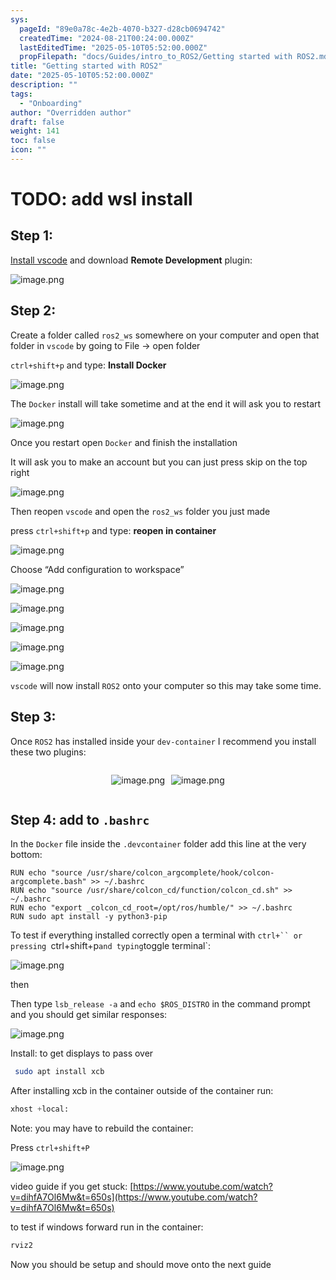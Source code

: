 ```yaml
---
sys:
  pageId: "89e0a78c-4e2b-4070-b327-d28cb0694742"
  createdTime: "2024-08-21T00:24:00.000Z"
  lastEditedTime: "2025-05-10T05:52:00.000Z"
  propFilepath: "docs/Guides/intro_to_ROS2/Getting started with ROS2.md"
title: "Getting started with ROS2"
date: "2025-05-10T05:52:00.000Z"
description: ""
tags:
  - "Onboarding"
author: "Overridden author"
draft: false
weight: 141
toc: false
icon: ""
---
```


# TODO: add wsl install

## Step 1:

[Install vscode](https://code.visualstudio.com/download) and download **Remote Development** plugin:

![image.png](https://prod-files-secure.s3.us-west-2.amazonaws.com/d518164a-d88e-44d1-a4ee-3adb3bd8bce0/efb52993-1881-4a40-b95e-6f020334f022/image.png?X-Amz-Algorithm=AWS4-HMAC-SHA256&X-Amz-Content-Sha256=UNSIGNED-PAYLOAD&X-Amz-Credential=ASIAZI2LB4663WBJM7PR%2F20250619%2Fus-west-2%2Fs3%2Faws4_request&X-Amz-Date=20250619T091023Z&X-Amz-Expires=3600&X-Amz-Security-Token=IQoJb3JpZ2luX2VjELn%2F%2F%2F%2F%2F%2F%2F%2F%2F%2FwEaCXVzLXdlc3QtMiJIMEYCIQDQq%2F6VWwt1F7iCmgdnKr9doKCKnU1ooBvIxsJz3g2dTAIhAJrNxvnFpDkTTep%2FRxwrUUiJ1hLkY9k9c9QR0qti0KEAKogECKH%2F%2F%2F%2F%2F%2F%2F%2F%2F%2FwEQABoMNjM3NDIzMTgzODA1Igz0c6PzlSRs7CYZHX0q3AOS3Da%2B%2Fla1I%2FlYQWbOkePqpntpM5ZUBB1jiy8Q%2B5HEiZxmupQy35obMwXiSVvv0rsPWoza0KcgSP7T8Dg1qjjR8XDFboiu3AU97S%2BPMueWNw3FHVM9dT1jzklnUHmx0hDfD4PhDSXjFh3woB2n41DR9cviPMoqcwYlbL92X%2FfKv9rRcgbE0Gzz3NBBgtZrRsVHJp2NxhVBe4b0xTM9%2FHqlk9NRIHc4NJeMQ4i71SFsAB7rp0hk0TUM9fmsuyjNEpzB57nZIznob6U5pcuPykI416ztuOAYPZw4LcstGelb8GriXoZUuBC5pcsheJJ1FlYWpV6jSOuRAVbNV%2B2%2FeBhYY4VfiEO0dpJB8XrkPEPHJAzYq2JteqNEBpUq9%2BlEvZM0LUBMEXJIt0N9suPtxI6o2C8WVDSR4t%2FF3MifSq3b%2FXithdY%2FkY0AVNM3CICq5I6zSjQO4X7i21kDwTywNFdHEZVSeNkMX5z%2BM2%2FiAq78etBGg4sVufnSRv50Qy2XWriX2X48F4BefhfD8w5NOr7GqS7clBmYuFZzyzcNSSq%2F2Yi7YftIn21fZwx9WuAWNX%2FhQZhRH2joxD6KPUFLRr1ysO7Uba4BVOuDvFW3DEduzKp8pw24iY%2BvS6xIozClkc%2FCBjqkAQxlHr%2FkKwjPf91dWrQC130jTGwBBWY4u6raWAat9D1FYA35jCGyhVrm77RNCnJBBD%2FwIq4dkYLJO8Y%2BjVsI7AAG%2Bpg2Btb9Q%2BFZGKo78EDaDdh8ligcdtNMbd3uBbZDJUe0YDNfbXTny9z8aJS9FrCS5LQtG5SnXiXjPvAF%2FPBTLhpKbJWbJ18PzIDA%2B8aVqNyJZaeAPfJk9We4%2FDCNYQ5XKLq%2B&X-Amz-Signature=b9609bb74438e152114368c5b3595ca5da0303493bc6f228578766fa851c43a8&X-Amz-SignedHeaders=host&x-amz-checksum-mode=ENABLED&x-id=GetObject)

## Step 2:

Create a folder called `ros2_ws` somewhere on your computer and open that folder in `vscode` by going to File → open folder 

`ctrl+shift+p` and type: **Install Docker**

![image.png](https://prod-files-secure.s3.us-west-2.amazonaws.com/d518164a-d88e-44d1-a4ee-3adb3bd8bce0/2269dc0e-1cd5-47ff-bceb-c04ad9b2eab0/image.png?X-Amz-Algorithm=AWS4-HMAC-SHA256&X-Amz-Content-Sha256=UNSIGNED-PAYLOAD&X-Amz-Credential=ASIAZI2LB4663WBJM7PR%2F20250619%2Fus-west-2%2Fs3%2Faws4_request&X-Amz-Date=20250619T091023Z&X-Amz-Expires=3600&X-Amz-Security-Token=IQoJb3JpZ2luX2VjELn%2F%2F%2F%2F%2F%2F%2F%2F%2F%2FwEaCXVzLXdlc3QtMiJIMEYCIQDQq%2F6VWwt1F7iCmgdnKr9doKCKnU1ooBvIxsJz3g2dTAIhAJrNxvnFpDkTTep%2FRxwrUUiJ1hLkY9k9c9QR0qti0KEAKogECKH%2F%2F%2F%2F%2F%2F%2F%2F%2F%2FwEQABoMNjM3NDIzMTgzODA1Igz0c6PzlSRs7CYZHX0q3AOS3Da%2B%2Fla1I%2FlYQWbOkePqpntpM5ZUBB1jiy8Q%2B5HEiZxmupQy35obMwXiSVvv0rsPWoza0KcgSP7T8Dg1qjjR8XDFboiu3AU97S%2BPMueWNw3FHVM9dT1jzklnUHmx0hDfD4PhDSXjFh3woB2n41DR9cviPMoqcwYlbL92X%2FfKv9rRcgbE0Gzz3NBBgtZrRsVHJp2NxhVBe4b0xTM9%2FHqlk9NRIHc4NJeMQ4i71SFsAB7rp0hk0TUM9fmsuyjNEpzB57nZIznob6U5pcuPykI416ztuOAYPZw4LcstGelb8GriXoZUuBC5pcsheJJ1FlYWpV6jSOuRAVbNV%2B2%2FeBhYY4VfiEO0dpJB8XrkPEPHJAzYq2JteqNEBpUq9%2BlEvZM0LUBMEXJIt0N9suPtxI6o2C8WVDSR4t%2FF3MifSq3b%2FXithdY%2FkY0AVNM3CICq5I6zSjQO4X7i21kDwTywNFdHEZVSeNkMX5z%2BM2%2FiAq78etBGg4sVufnSRv50Qy2XWriX2X48F4BefhfD8w5NOr7GqS7clBmYuFZzyzcNSSq%2F2Yi7YftIn21fZwx9WuAWNX%2FhQZhRH2joxD6KPUFLRr1ysO7Uba4BVOuDvFW3DEduzKp8pw24iY%2BvS6xIozClkc%2FCBjqkAQxlHr%2FkKwjPf91dWrQC130jTGwBBWY4u6raWAat9D1FYA35jCGyhVrm77RNCnJBBD%2FwIq4dkYLJO8Y%2BjVsI7AAG%2Bpg2Btb9Q%2BFZGKo78EDaDdh8ligcdtNMbd3uBbZDJUe0YDNfbXTny9z8aJS9FrCS5LQtG5SnXiXjPvAF%2FPBTLhpKbJWbJ18PzIDA%2B8aVqNyJZaeAPfJk9We4%2FDCNYQ5XKLq%2B&X-Amz-Signature=2b6f1f73a6503a5bc148a5ad55047f828d32ff1a9115a29b00a8f1a3372d854c&X-Amz-SignedHeaders=host&x-amz-checksum-mode=ENABLED&x-id=GetObject)

The `Docker` install will take sometime and at the end it will ask you to restart

![image.png](https://prod-files-secure.s3.us-west-2.amazonaws.com/d518164a-d88e-44d1-a4ee-3adb3bd8bce0/ed233f78-be33-4b1f-b89c-9c346c0e961e/image.png?X-Amz-Algorithm=AWS4-HMAC-SHA256&X-Amz-Content-Sha256=UNSIGNED-PAYLOAD&X-Amz-Credential=ASIAZI2LB4663WBJM7PR%2F20250619%2Fus-west-2%2Fs3%2Faws4_request&X-Amz-Date=20250619T091023Z&X-Amz-Expires=3600&X-Amz-Security-Token=IQoJb3JpZ2luX2VjELn%2F%2F%2F%2F%2F%2F%2F%2F%2F%2FwEaCXVzLXdlc3QtMiJIMEYCIQDQq%2F6VWwt1F7iCmgdnKr9doKCKnU1ooBvIxsJz3g2dTAIhAJrNxvnFpDkTTep%2FRxwrUUiJ1hLkY9k9c9QR0qti0KEAKogECKH%2F%2F%2F%2F%2F%2F%2F%2F%2F%2FwEQABoMNjM3NDIzMTgzODA1Igz0c6PzlSRs7CYZHX0q3AOS3Da%2B%2Fla1I%2FlYQWbOkePqpntpM5ZUBB1jiy8Q%2B5HEiZxmupQy35obMwXiSVvv0rsPWoza0KcgSP7T8Dg1qjjR8XDFboiu3AU97S%2BPMueWNw3FHVM9dT1jzklnUHmx0hDfD4PhDSXjFh3woB2n41DR9cviPMoqcwYlbL92X%2FfKv9rRcgbE0Gzz3NBBgtZrRsVHJp2NxhVBe4b0xTM9%2FHqlk9NRIHc4NJeMQ4i71SFsAB7rp0hk0TUM9fmsuyjNEpzB57nZIznob6U5pcuPykI416ztuOAYPZw4LcstGelb8GriXoZUuBC5pcsheJJ1FlYWpV6jSOuRAVbNV%2B2%2FeBhYY4VfiEO0dpJB8XrkPEPHJAzYq2JteqNEBpUq9%2BlEvZM0LUBMEXJIt0N9suPtxI6o2C8WVDSR4t%2FF3MifSq3b%2FXithdY%2FkY0AVNM3CICq5I6zSjQO4X7i21kDwTywNFdHEZVSeNkMX5z%2BM2%2FiAq78etBGg4sVufnSRv50Qy2XWriX2X48F4BefhfD8w5NOr7GqS7clBmYuFZzyzcNSSq%2F2Yi7YftIn21fZwx9WuAWNX%2FhQZhRH2joxD6KPUFLRr1ysO7Uba4BVOuDvFW3DEduzKp8pw24iY%2BvS6xIozClkc%2FCBjqkAQxlHr%2FkKwjPf91dWrQC130jTGwBBWY4u6raWAat9D1FYA35jCGyhVrm77RNCnJBBD%2FwIq4dkYLJO8Y%2BjVsI7AAG%2Bpg2Btb9Q%2BFZGKo78EDaDdh8ligcdtNMbd3uBbZDJUe0YDNfbXTny9z8aJS9FrCS5LQtG5SnXiXjPvAF%2FPBTLhpKbJWbJ18PzIDA%2B8aVqNyJZaeAPfJk9We4%2FDCNYQ5XKLq%2B&X-Amz-Signature=d31f0fa54bed1d3221067a197f0d617f4d56d2d78605d46fe2b361db6734c458&X-Amz-SignedHeaders=host&x-amz-checksum-mode=ENABLED&x-id=GetObject)

Once you restart open `Docker` and finish the installation

It will ask you to make an account but you can just press skip on the top right

![image.png](https://prod-files-secure.s3.us-west-2.amazonaws.com/d518164a-d88e-44d1-a4ee-3adb3bd8bce0/21010ad9-1659-4fd9-9f59-9932a09b2a3d/image.png?X-Amz-Algorithm=AWS4-HMAC-SHA256&X-Amz-Content-Sha256=UNSIGNED-PAYLOAD&X-Amz-Credential=ASIAZI2LB4663WBJM7PR%2F20250619%2Fus-west-2%2Fs3%2Faws4_request&X-Amz-Date=20250619T091023Z&X-Amz-Expires=3600&X-Amz-Security-Token=IQoJb3JpZ2luX2VjELn%2F%2F%2F%2F%2F%2F%2F%2F%2F%2FwEaCXVzLXdlc3QtMiJIMEYCIQDQq%2F6VWwt1F7iCmgdnKr9doKCKnU1ooBvIxsJz3g2dTAIhAJrNxvnFpDkTTep%2FRxwrUUiJ1hLkY9k9c9QR0qti0KEAKogECKH%2F%2F%2F%2F%2F%2F%2F%2F%2F%2FwEQABoMNjM3NDIzMTgzODA1Igz0c6PzlSRs7CYZHX0q3AOS3Da%2B%2Fla1I%2FlYQWbOkePqpntpM5ZUBB1jiy8Q%2B5HEiZxmupQy35obMwXiSVvv0rsPWoza0KcgSP7T8Dg1qjjR8XDFboiu3AU97S%2BPMueWNw3FHVM9dT1jzklnUHmx0hDfD4PhDSXjFh3woB2n41DR9cviPMoqcwYlbL92X%2FfKv9rRcgbE0Gzz3NBBgtZrRsVHJp2NxhVBe4b0xTM9%2FHqlk9NRIHc4NJeMQ4i71SFsAB7rp0hk0TUM9fmsuyjNEpzB57nZIznob6U5pcuPykI416ztuOAYPZw4LcstGelb8GriXoZUuBC5pcsheJJ1FlYWpV6jSOuRAVbNV%2B2%2FeBhYY4VfiEO0dpJB8XrkPEPHJAzYq2JteqNEBpUq9%2BlEvZM0LUBMEXJIt0N9suPtxI6o2C8WVDSR4t%2FF3MifSq3b%2FXithdY%2FkY0AVNM3CICq5I6zSjQO4X7i21kDwTywNFdHEZVSeNkMX5z%2BM2%2FiAq78etBGg4sVufnSRv50Qy2XWriX2X48F4BefhfD8w5NOr7GqS7clBmYuFZzyzcNSSq%2F2Yi7YftIn21fZwx9WuAWNX%2FhQZhRH2joxD6KPUFLRr1ysO7Uba4BVOuDvFW3DEduzKp8pw24iY%2BvS6xIozClkc%2FCBjqkAQxlHr%2FkKwjPf91dWrQC130jTGwBBWY4u6raWAat9D1FYA35jCGyhVrm77RNCnJBBD%2FwIq4dkYLJO8Y%2BjVsI7AAG%2Bpg2Btb9Q%2BFZGKo78EDaDdh8ligcdtNMbd3uBbZDJUe0YDNfbXTny9z8aJS9FrCS5LQtG5SnXiXjPvAF%2FPBTLhpKbJWbJ18PzIDA%2B8aVqNyJZaeAPfJk9We4%2FDCNYQ5XKLq%2B&X-Amz-Signature=8419ed8e8d63f376454feb9f743c2f1fb94f2e9692fa18cd114082f95a1f0ef2&X-Amz-SignedHeaders=host&x-amz-checksum-mode=ENABLED&x-id=GetObject)

Then reopen `vscode` and open the `ros2_ws` folder you just made

press `ctrl+shift+p` and type: **reopen in container**

![image.png](https://prod-files-secure.s3.us-west-2.amazonaws.com/d518164a-d88e-44d1-a4ee-3adb3bd8bce0/4e93b8c2-41ad-488c-8095-c74205196118/image.png?X-Amz-Algorithm=AWS4-HMAC-SHA256&X-Amz-Content-Sha256=UNSIGNED-PAYLOAD&X-Amz-Credential=ASIAZI2LB4663WBJM7PR%2F20250619%2Fus-west-2%2Fs3%2Faws4_request&X-Amz-Date=20250619T091023Z&X-Amz-Expires=3600&X-Amz-Security-Token=IQoJb3JpZ2luX2VjELn%2F%2F%2F%2F%2F%2F%2F%2F%2F%2FwEaCXVzLXdlc3QtMiJIMEYCIQDQq%2F6VWwt1F7iCmgdnKr9doKCKnU1ooBvIxsJz3g2dTAIhAJrNxvnFpDkTTep%2FRxwrUUiJ1hLkY9k9c9QR0qti0KEAKogECKH%2F%2F%2F%2F%2F%2F%2F%2F%2F%2FwEQABoMNjM3NDIzMTgzODA1Igz0c6PzlSRs7CYZHX0q3AOS3Da%2B%2Fla1I%2FlYQWbOkePqpntpM5ZUBB1jiy8Q%2B5HEiZxmupQy35obMwXiSVvv0rsPWoza0KcgSP7T8Dg1qjjR8XDFboiu3AU97S%2BPMueWNw3FHVM9dT1jzklnUHmx0hDfD4PhDSXjFh3woB2n41DR9cviPMoqcwYlbL92X%2FfKv9rRcgbE0Gzz3NBBgtZrRsVHJp2NxhVBe4b0xTM9%2FHqlk9NRIHc4NJeMQ4i71SFsAB7rp0hk0TUM9fmsuyjNEpzB57nZIznob6U5pcuPykI416ztuOAYPZw4LcstGelb8GriXoZUuBC5pcsheJJ1FlYWpV6jSOuRAVbNV%2B2%2FeBhYY4VfiEO0dpJB8XrkPEPHJAzYq2JteqNEBpUq9%2BlEvZM0LUBMEXJIt0N9suPtxI6o2C8WVDSR4t%2FF3MifSq3b%2FXithdY%2FkY0AVNM3CICq5I6zSjQO4X7i21kDwTywNFdHEZVSeNkMX5z%2BM2%2FiAq78etBGg4sVufnSRv50Qy2XWriX2X48F4BefhfD8w5NOr7GqS7clBmYuFZzyzcNSSq%2F2Yi7YftIn21fZwx9WuAWNX%2FhQZhRH2joxD6KPUFLRr1ysO7Uba4BVOuDvFW3DEduzKp8pw24iY%2BvS6xIozClkc%2FCBjqkAQxlHr%2FkKwjPf91dWrQC130jTGwBBWY4u6raWAat9D1FYA35jCGyhVrm77RNCnJBBD%2FwIq4dkYLJO8Y%2BjVsI7AAG%2Bpg2Btb9Q%2BFZGKo78EDaDdh8ligcdtNMbd3uBbZDJUe0YDNfbXTny9z8aJS9FrCS5LQtG5SnXiXjPvAF%2FPBTLhpKbJWbJ18PzIDA%2B8aVqNyJZaeAPfJk9We4%2FDCNYQ5XKLq%2B&X-Amz-Signature=2e91a3811df22a2cb0dc2db73dcae0f3e722692a4708f02afbab07849998479b&X-Amz-SignedHeaders=host&x-amz-checksum-mode=ENABLED&x-id=GetObject)

Choose “Add configuration to workspace”

![image.png](https://prod-files-secure.s3.us-west-2.amazonaws.com/d518164a-d88e-44d1-a4ee-3adb3bd8bce0/9560b282-5060-4989-ba37-97e7b2c22476/image.png?X-Amz-Algorithm=AWS4-HMAC-SHA256&X-Amz-Content-Sha256=UNSIGNED-PAYLOAD&X-Amz-Credential=ASIAZI2LB4663WBJM7PR%2F20250619%2Fus-west-2%2Fs3%2Faws4_request&X-Amz-Date=20250619T091023Z&X-Amz-Expires=3600&X-Amz-Security-Token=IQoJb3JpZ2luX2VjELn%2F%2F%2F%2F%2F%2F%2F%2F%2F%2FwEaCXVzLXdlc3QtMiJIMEYCIQDQq%2F6VWwt1F7iCmgdnKr9doKCKnU1ooBvIxsJz3g2dTAIhAJrNxvnFpDkTTep%2FRxwrUUiJ1hLkY9k9c9QR0qti0KEAKogECKH%2F%2F%2F%2F%2F%2F%2F%2F%2F%2FwEQABoMNjM3NDIzMTgzODA1Igz0c6PzlSRs7CYZHX0q3AOS3Da%2B%2Fla1I%2FlYQWbOkePqpntpM5ZUBB1jiy8Q%2B5HEiZxmupQy35obMwXiSVvv0rsPWoza0KcgSP7T8Dg1qjjR8XDFboiu3AU97S%2BPMueWNw3FHVM9dT1jzklnUHmx0hDfD4PhDSXjFh3woB2n41DR9cviPMoqcwYlbL92X%2FfKv9rRcgbE0Gzz3NBBgtZrRsVHJp2NxhVBe4b0xTM9%2FHqlk9NRIHc4NJeMQ4i71SFsAB7rp0hk0TUM9fmsuyjNEpzB57nZIznob6U5pcuPykI416ztuOAYPZw4LcstGelb8GriXoZUuBC5pcsheJJ1FlYWpV6jSOuRAVbNV%2B2%2FeBhYY4VfiEO0dpJB8XrkPEPHJAzYq2JteqNEBpUq9%2BlEvZM0LUBMEXJIt0N9suPtxI6o2C8WVDSR4t%2FF3MifSq3b%2FXithdY%2FkY0AVNM3CICq5I6zSjQO4X7i21kDwTywNFdHEZVSeNkMX5z%2BM2%2FiAq78etBGg4sVufnSRv50Qy2XWriX2X48F4BefhfD8w5NOr7GqS7clBmYuFZzyzcNSSq%2F2Yi7YftIn21fZwx9WuAWNX%2FhQZhRH2joxD6KPUFLRr1ysO7Uba4BVOuDvFW3DEduzKp8pw24iY%2BvS6xIozClkc%2FCBjqkAQxlHr%2FkKwjPf91dWrQC130jTGwBBWY4u6raWAat9D1FYA35jCGyhVrm77RNCnJBBD%2FwIq4dkYLJO8Y%2BjVsI7AAG%2Bpg2Btb9Q%2BFZGKo78EDaDdh8ligcdtNMbd3uBbZDJUe0YDNfbXTny9z8aJS9FrCS5LQtG5SnXiXjPvAF%2FPBTLhpKbJWbJ18PzIDA%2B8aVqNyJZaeAPfJk9We4%2FDCNYQ5XKLq%2B&X-Amz-Signature=0e20d41a77d2ea163992753b80f18c319e1f0b08a14e6334869bea50204477e3&X-Amz-SignedHeaders=host&x-amz-checksum-mode=ENABLED&x-id=GetObject)

![image.png](https://prod-files-secure.s3.us-west-2.amazonaws.com/d518164a-d88e-44d1-a4ee-3adb3bd8bce0/2ee63f81-886b-48e8-a553-dc6e5eac99e4/image.png?X-Amz-Algorithm=AWS4-HMAC-SHA256&X-Amz-Content-Sha256=UNSIGNED-PAYLOAD&X-Amz-Credential=ASIAZI2LB4663WBJM7PR%2F20250619%2Fus-west-2%2Fs3%2Faws4_request&X-Amz-Date=20250619T091023Z&X-Amz-Expires=3600&X-Amz-Security-Token=IQoJb3JpZ2luX2VjELn%2F%2F%2F%2F%2F%2F%2F%2F%2F%2FwEaCXVzLXdlc3QtMiJIMEYCIQDQq%2F6VWwt1F7iCmgdnKr9doKCKnU1ooBvIxsJz3g2dTAIhAJrNxvnFpDkTTep%2FRxwrUUiJ1hLkY9k9c9QR0qti0KEAKogECKH%2F%2F%2F%2F%2F%2F%2F%2F%2F%2FwEQABoMNjM3NDIzMTgzODA1Igz0c6PzlSRs7CYZHX0q3AOS3Da%2B%2Fla1I%2FlYQWbOkePqpntpM5ZUBB1jiy8Q%2B5HEiZxmupQy35obMwXiSVvv0rsPWoza0KcgSP7T8Dg1qjjR8XDFboiu3AU97S%2BPMueWNw3FHVM9dT1jzklnUHmx0hDfD4PhDSXjFh3woB2n41DR9cviPMoqcwYlbL92X%2FfKv9rRcgbE0Gzz3NBBgtZrRsVHJp2NxhVBe4b0xTM9%2FHqlk9NRIHc4NJeMQ4i71SFsAB7rp0hk0TUM9fmsuyjNEpzB57nZIznob6U5pcuPykI416ztuOAYPZw4LcstGelb8GriXoZUuBC5pcsheJJ1FlYWpV6jSOuRAVbNV%2B2%2FeBhYY4VfiEO0dpJB8XrkPEPHJAzYq2JteqNEBpUq9%2BlEvZM0LUBMEXJIt0N9suPtxI6o2C8WVDSR4t%2FF3MifSq3b%2FXithdY%2FkY0AVNM3CICq5I6zSjQO4X7i21kDwTywNFdHEZVSeNkMX5z%2BM2%2FiAq78etBGg4sVufnSRv50Qy2XWriX2X48F4BefhfD8w5NOr7GqS7clBmYuFZzyzcNSSq%2F2Yi7YftIn21fZwx9WuAWNX%2FhQZhRH2joxD6KPUFLRr1ysO7Uba4BVOuDvFW3DEduzKp8pw24iY%2BvS6xIozClkc%2FCBjqkAQxlHr%2FkKwjPf91dWrQC130jTGwBBWY4u6raWAat9D1FYA35jCGyhVrm77RNCnJBBD%2FwIq4dkYLJO8Y%2BjVsI7AAG%2Bpg2Btb9Q%2BFZGKo78EDaDdh8ligcdtNMbd3uBbZDJUe0YDNfbXTny9z8aJS9FrCS5LQtG5SnXiXjPvAF%2FPBTLhpKbJWbJ18PzIDA%2B8aVqNyJZaeAPfJk9We4%2FDCNYQ5XKLq%2B&X-Amz-Signature=575e95d20cbcfeb24f6bacbe6f1eba6f1cface376b2a9e72ffbc6eb036ebb002&X-Amz-SignedHeaders=host&x-amz-checksum-mode=ENABLED&x-id=GetObject)

![image.png](https://prod-files-secure.s3.us-west-2.amazonaws.com/d518164a-d88e-44d1-a4ee-3adb3bd8bce0/ae1580b2-b048-407e-aed9-b584224a7a04/image.png?X-Amz-Algorithm=AWS4-HMAC-SHA256&X-Amz-Content-Sha256=UNSIGNED-PAYLOAD&X-Amz-Credential=ASIAZI2LB4663WBJM7PR%2F20250619%2Fus-west-2%2Fs3%2Faws4_request&X-Amz-Date=20250619T091023Z&X-Amz-Expires=3600&X-Amz-Security-Token=IQoJb3JpZ2luX2VjELn%2F%2F%2F%2F%2F%2F%2F%2F%2F%2FwEaCXVzLXdlc3QtMiJIMEYCIQDQq%2F6VWwt1F7iCmgdnKr9doKCKnU1ooBvIxsJz3g2dTAIhAJrNxvnFpDkTTep%2FRxwrUUiJ1hLkY9k9c9QR0qti0KEAKogECKH%2F%2F%2F%2F%2F%2F%2F%2F%2F%2FwEQABoMNjM3NDIzMTgzODA1Igz0c6PzlSRs7CYZHX0q3AOS3Da%2B%2Fla1I%2FlYQWbOkePqpntpM5ZUBB1jiy8Q%2B5HEiZxmupQy35obMwXiSVvv0rsPWoza0KcgSP7T8Dg1qjjR8XDFboiu3AU97S%2BPMueWNw3FHVM9dT1jzklnUHmx0hDfD4PhDSXjFh3woB2n41DR9cviPMoqcwYlbL92X%2FfKv9rRcgbE0Gzz3NBBgtZrRsVHJp2NxhVBe4b0xTM9%2FHqlk9NRIHc4NJeMQ4i71SFsAB7rp0hk0TUM9fmsuyjNEpzB57nZIznob6U5pcuPykI416ztuOAYPZw4LcstGelb8GriXoZUuBC5pcsheJJ1FlYWpV6jSOuRAVbNV%2B2%2FeBhYY4VfiEO0dpJB8XrkPEPHJAzYq2JteqNEBpUq9%2BlEvZM0LUBMEXJIt0N9suPtxI6o2C8WVDSR4t%2FF3MifSq3b%2FXithdY%2FkY0AVNM3CICq5I6zSjQO4X7i21kDwTywNFdHEZVSeNkMX5z%2BM2%2FiAq78etBGg4sVufnSRv50Qy2XWriX2X48F4BefhfD8w5NOr7GqS7clBmYuFZzyzcNSSq%2F2Yi7YftIn21fZwx9WuAWNX%2FhQZhRH2joxD6KPUFLRr1ysO7Uba4BVOuDvFW3DEduzKp8pw24iY%2BvS6xIozClkc%2FCBjqkAQxlHr%2FkKwjPf91dWrQC130jTGwBBWY4u6raWAat9D1FYA35jCGyhVrm77RNCnJBBD%2FwIq4dkYLJO8Y%2BjVsI7AAG%2Bpg2Btb9Q%2BFZGKo78EDaDdh8ligcdtNMbd3uBbZDJUe0YDNfbXTny9z8aJS9FrCS5LQtG5SnXiXjPvAF%2FPBTLhpKbJWbJ18PzIDA%2B8aVqNyJZaeAPfJk9We4%2FDCNYQ5XKLq%2B&X-Amz-Signature=4930c80b52d1477aeb72c9a6e5553733d02a28fe826e64f156fe7b3a8226db9a&X-Amz-SignedHeaders=host&x-amz-checksum-mode=ENABLED&x-id=GetObject)

![image.png](https://prod-files-secure.s3.us-west-2.amazonaws.com/d518164a-d88e-44d1-a4ee-3adb3bd8bce0/53255b28-f75e-430f-b9e3-c0ac8577e42b/image.png?X-Amz-Algorithm=AWS4-HMAC-SHA256&X-Amz-Content-Sha256=UNSIGNED-PAYLOAD&X-Amz-Credential=ASIAZI2LB4663WBJM7PR%2F20250619%2Fus-west-2%2Fs3%2Faws4_request&X-Amz-Date=20250619T091023Z&X-Amz-Expires=3600&X-Amz-Security-Token=IQoJb3JpZ2luX2VjELn%2F%2F%2F%2F%2F%2F%2F%2F%2F%2FwEaCXVzLXdlc3QtMiJIMEYCIQDQq%2F6VWwt1F7iCmgdnKr9doKCKnU1ooBvIxsJz3g2dTAIhAJrNxvnFpDkTTep%2FRxwrUUiJ1hLkY9k9c9QR0qti0KEAKogECKH%2F%2F%2F%2F%2F%2F%2F%2F%2F%2FwEQABoMNjM3NDIzMTgzODA1Igz0c6PzlSRs7CYZHX0q3AOS3Da%2B%2Fla1I%2FlYQWbOkePqpntpM5ZUBB1jiy8Q%2B5HEiZxmupQy35obMwXiSVvv0rsPWoza0KcgSP7T8Dg1qjjR8XDFboiu3AU97S%2BPMueWNw3FHVM9dT1jzklnUHmx0hDfD4PhDSXjFh3woB2n41DR9cviPMoqcwYlbL92X%2FfKv9rRcgbE0Gzz3NBBgtZrRsVHJp2NxhVBe4b0xTM9%2FHqlk9NRIHc4NJeMQ4i71SFsAB7rp0hk0TUM9fmsuyjNEpzB57nZIznob6U5pcuPykI416ztuOAYPZw4LcstGelb8GriXoZUuBC5pcsheJJ1FlYWpV6jSOuRAVbNV%2B2%2FeBhYY4VfiEO0dpJB8XrkPEPHJAzYq2JteqNEBpUq9%2BlEvZM0LUBMEXJIt0N9suPtxI6o2C8WVDSR4t%2FF3MifSq3b%2FXithdY%2FkY0AVNM3CICq5I6zSjQO4X7i21kDwTywNFdHEZVSeNkMX5z%2BM2%2FiAq78etBGg4sVufnSRv50Qy2XWriX2X48F4BefhfD8w5NOr7GqS7clBmYuFZzyzcNSSq%2F2Yi7YftIn21fZwx9WuAWNX%2FhQZhRH2joxD6KPUFLRr1ysO7Uba4BVOuDvFW3DEduzKp8pw24iY%2BvS6xIozClkc%2FCBjqkAQxlHr%2FkKwjPf91dWrQC130jTGwBBWY4u6raWAat9D1FYA35jCGyhVrm77RNCnJBBD%2FwIq4dkYLJO8Y%2BjVsI7AAG%2Bpg2Btb9Q%2BFZGKo78EDaDdh8ligcdtNMbd3uBbZDJUe0YDNfbXTny9z8aJS9FrCS5LQtG5SnXiXjPvAF%2FPBTLhpKbJWbJ18PzIDA%2B8aVqNyJZaeAPfJk9We4%2FDCNYQ5XKLq%2B&X-Amz-Signature=ec954f7de1b694baa8e19873794a92eda4ee9dce6973ffd41ac6a5eef82678c4&X-Amz-SignedHeaders=host&x-amz-checksum-mode=ENABLED&x-id=GetObject)

![image.png](https://prod-files-secure.s3.us-west-2.amazonaws.com/d518164a-d88e-44d1-a4ee-3adb3bd8bce0/7c562767-5af9-4ffb-97d1-327bcdf4ee00/image.png?X-Amz-Algorithm=AWS4-HMAC-SHA256&X-Amz-Content-Sha256=UNSIGNED-PAYLOAD&X-Amz-Credential=ASIAZI2LB4663WBJM7PR%2F20250619%2Fus-west-2%2Fs3%2Faws4_request&X-Amz-Date=20250619T091023Z&X-Amz-Expires=3600&X-Amz-Security-Token=IQoJb3JpZ2luX2VjELn%2F%2F%2F%2F%2F%2F%2F%2F%2F%2FwEaCXVzLXdlc3QtMiJIMEYCIQDQq%2F6VWwt1F7iCmgdnKr9doKCKnU1ooBvIxsJz3g2dTAIhAJrNxvnFpDkTTep%2FRxwrUUiJ1hLkY9k9c9QR0qti0KEAKogECKH%2F%2F%2F%2F%2F%2F%2F%2F%2F%2FwEQABoMNjM3NDIzMTgzODA1Igz0c6PzlSRs7CYZHX0q3AOS3Da%2B%2Fla1I%2FlYQWbOkePqpntpM5ZUBB1jiy8Q%2B5HEiZxmupQy35obMwXiSVvv0rsPWoza0KcgSP7T8Dg1qjjR8XDFboiu3AU97S%2BPMueWNw3FHVM9dT1jzklnUHmx0hDfD4PhDSXjFh3woB2n41DR9cviPMoqcwYlbL92X%2FfKv9rRcgbE0Gzz3NBBgtZrRsVHJp2NxhVBe4b0xTM9%2FHqlk9NRIHc4NJeMQ4i71SFsAB7rp0hk0TUM9fmsuyjNEpzB57nZIznob6U5pcuPykI416ztuOAYPZw4LcstGelb8GriXoZUuBC5pcsheJJ1FlYWpV6jSOuRAVbNV%2B2%2FeBhYY4VfiEO0dpJB8XrkPEPHJAzYq2JteqNEBpUq9%2BlEvZM0LUBMEXJIt0N9suPtxI6o2C8WVDSR4t%2FF3MifSq3b%2FXithdY%2FkY0AVNM3CICq5I6zSjQO4X7i21kDwTywNFdHEZVSeNkMX5z%2BM2%2FiAq78etBGg4sVufnSRv50Qy2XWriX2X48F4BefhfD8w5NOr7GqS7clBmYuFZzyzcNSSq%2F2Yi7YftIn21fZwx9WuAWNX%2FhQZhRH2joxD6KPUFLRr1ysO7Uba4BVOuDvFW3DEduzKp8pw24iY%2BvS6xIozClkc%2FCBjqkAQxlHr%2FkKwjPf91dWrQC130jTGwBBWY4u6raWAat9D1FYA35jCGyhVrm77RNCnJBBD%2FwIq4dkYLJO8Y%2BjVsI7AAG%2Bpg2Btb9Q%2BFZGKo78EDaDdh8ligcdtNMbd3uBbZDJUe0YDNfbXTny9z8aJS9FrCS5LQtG5SnXiXjPvAF%2FPBTLhpKbJWbJ18PzIDA%2B8aVqNyJZaeAPfJk9We4%2FDCNYQ5XKLq%2B&X-Amz-Signature=cb2887fb974da840cee68b5af8fdaf8f9b638e408a55dd836c43a349b1a8e411&X-Amz-SignedHeaders=host&x-amz-checksum-mode=ENABLED&x-id=GetObject)

`vscode` will now install `ROS2` onto your computer so this may take some time.

## Step 3:

Once `ROS2` has installed inside your `dev-container` I recommend you install these two plugins:

<div style="display: flex;flex-direction: row; column-gap:10px; max-width: 630px;justify-content: center;">
<div>

![image.png](https://prod-files-secure.s3.us-west-2.amazonaws.com/d518164a-d88e-44d1-a4ee-3adb3bd8bce0/3fc3d550-5a54-4ba1-ba6b-faa01cdb7369/image.png?X-Amz-Algorithm=AWS4-HMAC-SHA256&X-Amz-Content-Sha256=UNSIGNED-PAYLOAD&X-Amz-Credential=ASIAZI2LB466XGJ7FYFL%2F20250619%2Fus-west-2%2Fs3%2Faws4_request&X-Amz-Date=20250619T091025Z&X-Amz-Expires=3600&X-Amz-Security-Token=IQoJb3JpZ2luX2VjELn%2F%2F%2F%2F%2F%2F%2F%2F%2F%2FwEaCXVzLXdlc3QtMiJIMEYCIQDezOWpHTqcCH4M%2FP8Suwssfzq8xGmBoNIsDkGuAiN%2FmQIhAKTlCguiWzX6Z5I2rMCahsA7A2OkCqVohALVjotw3sD9KogECKL%2F%2F%2F%2F%2F%2F%2F%2F%2F%2FwEQABoMNjM3NDIzMTgzODA1Igy7ItGmN1lTbzxZLBYq3AMbZQE5HX7Lcx7FwwlOwVIW2Bi3OdhXZk08meA29nXIkwDfDbZ%2FgmRyMXkinQb6woOkGFqmv3frIpgt%2BxB8dk97YTbv9Bh34cq48xSwkHrmpu8NeKE4ihNi0TNI8195t4V8bEHQ%2BEzX6MoFCCWSPbyRyvJDTObD7PWRdNk3pFO6nSbYuL8GpWUInDQiIyZR1zu2Ep4g7Il8ZiEfTKjThCBu6704pC66Pozc%2FKVSdgy%2FH%2B%2FcqdFv%2BQf%2Fq%2ByBdIWUYRAJQ5Ku08ZeMZ%2BM1vpZL7bNDkGXD519Et88KwMoMl3vDrhxx4T9Mq7NT88PEDLJNJpD27nceqBSa37hvuwi4Dv1M4KpH4Lp1CXcF1ck5I1hfbpvIK3EIMIvcOschO6qp%2FgndYWHW0N5sF3RWjv1fO5hsHmBhY4JzIsmIScBFY2saWzKyEP154NIjhB%2BD7eFkGOFz3GOEPgO57DPFCHrjZlXtxUgu4iYvwyS7sjiwU5VbvJLcLLi2Rx%2BRQCo0ZVX6A7fOO6iHGQ%2FWdpmVAEtGo343XPebXQ2oRaYPWkSoTDE1HVxLHN1WWki64KnLHUIeGcnp3K4VuZKQ%2F9ocORLgERs%2FyyoTEaAsgzWZarmoqhPUbagsZFfRjFMXE2ziTCEoc%2FCBjqkASvWNBZ50l0chAcnt2VOCzRdqd%2BPkURdlZC2WrV8qMsAbHaenPUVpq8btbF4l7n8%2B9QShn99RHHADPtJXCaIzS67M6m%2FwT9bUk6VuWRSXgFHu7UqJ6p7fxVXV3%2FB%2FrsmDSryiLDO4If6XjxAutQXbGjh%2FS0Xk9McrKIur2USScAA7JQqATicr886UhHFeufQ0zLpZBzGxmuKBlJ3ggC4GVLrA%2Fvq&X-Amz-Signature=b25917e949f60db87b6024976d6ca932988a99789194cb73abd9d80af540673a&X-Amz-SignedHeaders=host&x-amz-checksum-mode=ENABLED&x-id=GetObject)

</div>
<div>

![image.png](https://prod-files-secure.s3.us-west-2.amazonaws.com/d518164a-d88e-44d1-a4ee-3adb3bd8bce0/d994cc66-13c2-4093-a5a3-f84cf4601a82/image.png?X-Amz-Algorithm=AWS4-HMAC-SHA256&X-Amz-Content-Sha256=UNSIGNED-PAYLOAD&X-Amz-Credential=ASIAZI2LB4662ZGMFGDM%2F20250619%2Fus-west-2%2Fs3%2Faws4_request&X-Amz-Date=20250619T091026Z&X-Amz-Expires=3600&X-Amz-Security-Token=IQoJb3JpZ2luX2VjELn%2F%2F%2F%2F%2F%2F%2F%2F%2F%2FwEaCXVzLXdlc3QtMiJHMEUCIGT0Pk4VCv2iW%2BmjOuy43MyUnfaMBKqlcieUwVycHh%2BwAiEArjxNmgpWroOuoQcC1KN02q5oVoQmdOMVrD5WNNhNuPoqiAQIof%2F%2F%2F%2F%2F%2F%2F%2F%2F%2FARAAGgw2Mzc0MjMxODM4MDUiDKe3H0KVRntZ%2BE%2Bo2SrcA63kwZjeqn4teMCHnfqvNVVLSBJ9Jqd76L5%2FutF6pkMTBgiP9iQTilWajCQjwaS%2F8MjIV1Rx3BO%2BtWCyoHeMLj3XUz%2BAdPwTkrzbaVj3b3t3ubBvle7TQTmV7bv7c%2F2J4t4jiAALndwBJwy1Cmm5rk8RHlnaY%2FqzdHUhgz1Qtqr7pXR%2Bw1raDNESW8%2Bf5LPIIGVGGTVKkSCR%2Bc4RjiVXqBqtPLxUE7fbK1DXbw5WYygUrSQ0A3p474k5g%2FxZZUlJHiOAZQo%2BdvYfYZ1JpfjWBJ134vUOymp9K%2FDiYrKPdlATJyA57I%2BNmWTEbKuZl2%2F2hziW%2Fspu7QOYpm6GnyfYS131N%2Bi6GLCrSiik6AikRQ3Yku%2BxOsIYupXLzArr%2FaB310e6sRXhLOBlvHSxLm%2Fb9SmJ3WL9XffroWPfz3dpxVOEuwOJSRrP7651Ana%2F7TQcez5HMhcakXHSQp%2FygnTZMvvWvlJT47WDydsXhvsK7O7dSPJALsvPPlf8DMNlbLDOO4bQ1%2FjU9F5f9g8zKjhh%2BXoYnKVvF600zPe3%2Fpd%2Bn65HwOfzpS6k2xYl%2BUrPa3MOD9MUkfl1Jr8Gx9TK2d4ujjfw%2BeyWMxE0HmqyhDrxKjoOVX0s5Q631hzpEDubMJeRz8IGOqUBGNKwsEsSqeziWqCNFNyiYssqSNaSPt6lyuDjhV22p9OI5b%2BtwJAdt2px3NsHxNYnVpkKAuUWoHJZOCPnob57aQSZqmEyVgQYLbmOCOc5kyxRRO0BVWR3ImtAFcilnZPum3kXXIqRhOamTTiDYHBavjy4aZvrQu7dtF5o92GIlRqRnOtwxV%2BXKN60UwyJKXmBEahdpuEka%2FLZxcd6G5hW0hIfQRTu&X-Amz-Signature=b10623e66524d713ac06b9a54eafb8fc6a1f5bcf90f23b972c40672cbe0ece6c&X-Amz-SignedHeaders=host&x-amz-checksum-mode=ENABLED&x-id=GetObject)

</div>
</div>

## Step 4: add to `.bashrc`

In the `Docker` file inside the `.devcontainer` folder add this line at the very bottom: 

```docker
RUN echo "source /usr/share/colcon_argcomplete/hook/colcon-argcomplete.bash" >> ~/.bashrc
RUN echo "source /usr/share/colcon_cd/function/colcon_cd.sh" >> ~/.bashrc
RUN echo "export _colcon_cd_root=/opt/ros/humble/" >> ~/.bashrc
RUN sudo apt install -y python3-pip 
```

To test if everything installed correctly open a terminal with `ctrl+`` or pressing `ctrl+shift+p` and typing `toggle terminal`:

![image.png](https://prod-files-secure.s3.us-west-2.amazonaws.com/d518164a-d88e-44d1-a4ee-3adb3bd8bce0/6a4943d8-b04e-4c02-9a58-775f3384d1a5/image.png?X-Amz-Algorithm=AWS4-HMAC-SHA256&X-Amz-Content-Sha256=UNSIGNED-PAYLOAD&X-Amz-Credential=ASIAZI2LB4663WBJM7PR%2F20250619%2Fus-west-2%2Fs3%2Faws4_request&X-Amz-Date=20250619T091023Z&X-Amz-Expires=3600&X-Amz-Security-Token=IQoJb3JpZ2luX2VjELn%2F%2F%2F%2F%2F%2F%2F%2F%2F%2FwEaCXVzLXdlc3QtMiJIMEYCIQDQq%2F6VWwt1F7iCmgdnKr9doKCKnU1ooBvIxsJz3g2dTAIhAJrNxvnFpDkTTep%2FRxwrUUiJ1hLkY9k9c9QR0qti0KEAKogECKH%2F%2F%2F%2F%2F%2F%2F%2F%2F%2FwEQABoMNjM3NDIzMTgzODA1Igz0c6PzlSRs7CYZHX0q3AOS3Da%2B%2Fla1I%2FlYQWbOkePqpntpM5ZUBB1jiy8Q%2B5HEiZxmupQy35obMwXiSVvv0rsPWoza0KcgSP7T8Dg1qjjR8XDFboiu3AU97S%2BPMueWNw3FHVM9dT1jzklnUHmx0hDfD4PhDSXjFh3woB2n41DR9cviPMoqcwYlbL92X%2FfKv9rRcgbE0Gzz3NBBgtZrRsVHJp2NxhVBe4b0xTM9%2FHqlk9NRIHc4NJeMQ4i71SFsAB7rp0hk0TUM9fmsuyjNEpzB57nZIznob6U5pcuPykI416ztuOAYPZw4LcstGelb8GriXoZUuBC5pcsheJJ1FlYWpV6jSOuRAVbNV%2B2%2FeBhYY4VfiEO0dpJB8XrkPEPHJAzYq2JteqNEBpUq9%2BlEvZM0LUBMEXJIt0N9suPtxI6o2C8WVDSR4t%2FF3MifSq3b%2FXithdY%2FkY0AVNM3CICq5I6zSjQO4X7i21kDwTywNFdHEZVSeNkMX5z%2BM2%2FiAq78etBGg4sVufnSRv50Qy2XWriX2X48F4BefhfD8w5NOr7GqS7clBmYuFZzyzcNSSq%2F2Yi7YftIn21fZwx9WuAWNX%2FhQZhRH2joxD6KPUFLRr1ysO7Uba4BVOuDvFW3DEduzKp8pw24iY%2BvS6xIozClkc%2FCBjqkAQxlHr%2FkKwjPf91dWrQC130jTGwBBWY4u6raWAat9D1FYA35jCGyhVrm77RNCnJBBD%2FwIq4dkYLJO8Y%2BjVsI7AAG%2Bpg2Btb9Q%2BFZGKo78EDaDdh8ligcdtNMbd3uBbZDJUe0YDNfbXTny9z8aJS9FrCS5LQtG5SnXiXjPvAF%2FPBTLhpKbJWbJ18PzIDA%2B8aVqNyJZaeAPfJk9We4%2FDCNYQ5XKLq%2B&X-Amz-Signature=d366d52fe4badd68a45c0b0616d26dcee2e0ca3e6393a579e7da792036ebf2f3&X-Amz-SignedHeaders=host&x-amz-checksum-mode=ENABLED&x-id=GetObject)

then 

Then type `lsb_release -a` and `echo $ROS_DISTRO` in the command prompt and you should get similar responses:

![image.png](https://prod-files-secure.s3.us-west-2.amazonaws.com/d518164a-d88e-44d1-a4ee-3adb3bd8bce0/3e635dec-a805-4e85-8b9e-d000e5b71a4e/image.png?X-Amz-Algorithm=AWS4-HMAC-SHA256&X-Amz-Content-Sha256=UNSIGNED-PAYLOAD&X-Amz-Credential=ASIAZI2LB4663WBJM7PR%2F20250619%2Fus-west-2%2Fs3%2Faws4_request&X-Amz-Date=20250619T091023Z&X-Amz-Expires=3600&X-Amz-Security-Token=IQoJb3JpZ2luX2VjELn%2F%2F%2F%2F%2F%2F%2F%2F%2F%2FwEaCXVzLXdlc3QtMiJIMEYCIQDQq%2F6VWwt1F7iCmgdnKr9doKCKnU1ooBvIxsJz3g2dTAIhAJrNxvnFpDkTTep%2FRxwrUUiJ1hLkY9k9c9QR0qti0KEAKogECKH%2F%2F%2F%2F%2F%2F%2F%2F%2F%2FwEQABoMNjM3NDIzMTgzODA1Igz0c6PzlSRs7CYZHX0q3AOS3Da%2B%2Fla1I%2FlYQWbOkePqpntpM5ZUBB1jiy8Q%2B5HEiZxmupQy35obMwXiSVvv0rsPWoza0KcgSP7T8Dg1qjjR8XDFboiu3AU97S%2BPMueWNw3FHVM9dT1jzklnUHmx0hDfD4PhDSXjFh3woB2n41DR9cviPMoqcwYlbL92X%2FfKv9rRcgbE0Gzz3NBBgtZrRsVHJp2NxhVBe4b0xTM9%2FHqlk9NRIHc4NJeMQ4i71SFsAB7rp0hk0TUM9fmsuyjNEpzB57nZIznob6U5pcuPykI416ztuOAYPZw4LcstGelb8GriXoZUuBC5pcsheJJ1FlYWpV6jSOuRAVbNV%2B2%2FeBhYY4VfiEO0dpJB8XrkPEPHJAzYq2JteqNEBpUq9%2BlEvZM0LUBMEXJIt0N9suPtxI6o2C8WVDSR4t%2FF3MifSq3b%2FXithdY%2FkY0AVNM3CICq5I6zSjQO4X7i21kDwTywNFdHEZVSeNkMX5z%2BM2%2FiAq78etBGg4sVufnSRv50Qy2XWriX2X48F4BefhfD8w5NOr7GqS7clBmYuFZzyzcNSSq%2F2Yi7YftIn21fZwx9WuAWNX%2FhQZhRH2joxD6KPUFLRr1ysO7Uba4BVOuDvFW3DEduzKp8pw24iY%2BvS6xIozClkc%2FCBjqkAQxlHr%2FkKwjPf91dWrQC130jTGwBBWY4u6raWAat9D1FYA35jCGyhVrm77RNCnJBBD%2FwIq4dkYLJO8Y%2BjVsI7AAG%2Bpg2Btb9Q%2BFZGKo78EDaDdh8ligcdtNMbd3uBbZDJUe0YDNfbXTny9z8aJS9FrCS5LQtG5SnXiXjPvAF%2FPBTLhpKbJWbJ18PzIDA%2B8aVqNyJZaeAPfJk9We4%2FDCNYQ5XKLq%2B&X-Amz-Signature=4705c85d716f2b72567f608c433363752223e652e5417edcf2999bee24ad2dee&X-Amz-SignedHeaders=host&x-amz-checksum-mode=ENABLED&x-id=GetObject)

Install:  to get displays to pass over

```bash
 sudo apt install xcb
```

After installing xcb in the container outside of the container run:

```python
xhost +local:
```

Note: you may have to rebuild the container:

Press `ctrl+shift+P`

![image.png](https://prod-files-secure.s3.us-west-2.amazonaws.com/d518164a-d88e-44d1-a4ee-3adb3bd8bce0/6c2be660-2618-4c38-9c26-53554f7a0b7b/image.png?X-Amz-Algorithm=AWS4-HMAC-SHA256&X-Amz-Content-Sha256=UNSIGNED-PAYLOAD&X-Amz-Credential=ASIAZI2LB4663WBJM7PR%2F20250619%2Fus-west-2%2Fs3%2Faws4_request&X-Amz-Date=20250619T091023Z&X-Amz-Expires=3600&X-Amz-Security-Token=IQoJb3JpZ2luX2VjELn%2F%2F%2F%2F%2F%2F%2F%2F%2F%2FwEaCXVzLXdlc3QtMiJIMEYCIQDQq%2F6VWwt1F7iCmgdnKr9doKCKnU1ooBvIxsJz3g2dTAIhAJrNxvnFpDkTTep%2FRxwrUUiJ1hLkY9k9c9QR0qti0KEAKogECKH%2F%2F%2F%2F%2F%2F%2F%2F%2F%2FwEQABoMNjM3NDIzMTgzODA1Igz0c6PzlSRs7CYZHX0q3AOS3Da%2B%2Fla1I%2FlYQWbOkePqpntpM5ZUBB1jiy8Q%2B5HEiZxmupQy35obMwXiSVvv0rsPWoza0KcgSP7T8Dg1qjjR8XDFboiu3AU97S%2BPMueWNw3FHVM9dT1jzklnUHmx0hDfD4PhDSXjFh3woB2n41DR9cviPMoqcwYlbL92X%2FfKv9rRcgbE0Gzz3NBBgtZrRsVHJp2NxhVBe4b0xTM9%2FHqlk9NRIHc4NJeMQ4i71SFsAB7rp0hk0TUM9fmsuyjNEpzB57nZIznob6U5pcuPykI416ztuOAYPZw4LcstGelb8GriXoZUuBC5pcsheJJ1FlYWpV6jSOuRAVbNV%2B2%2FeBhYY4VfiEO0dpJB8XrkPEPHJAzYq2JteqNEBpUq9%2BlEvZM0LUBMEXJIt0N9suPtxI6o2C8WVDSR4t%2FF3MifSq3b%2FXithdY%2FkY0AVNM3CICq5I6zSjQO4X7i21kDwTywNFdHEZVSeNkMX5z%2BM2%2FiAq78etBGg4sVufnSRv50Qy2XWriX2X48F4BefhfD8w5NOr7GqS7clBmYuFZzyzcNSSq%2F2Yi7YftIn21fZwx9WuAWNX%2FhQZhRH2joxD6KPUFLRr1ysO7Uba4BVOuDvFW3DEduzKp8pw24iY%2BvS6xIozClkc%2FCBjqkAQxlHr%2FkKwjPf91dWrQC130jTGwBBWY4u6raWAat9D1FYA35jCGyhVrm77RNCnJBBD%2FwIq4dkYLJO8Y%2BjVsI7AAG%2Bpg2Btb9Q%2BFZGKo78EDaDdh8ligcdtNMbd3uBbZDJUe0YDNfbXTny9z8aJS9FrCS5LQtG5SnXiXjPvAF%2FPBTLhpKbJWbJ18PzIDA%2B8aVqNyJZaeAPfJk9We4%2FDCNYQ5XKLq%2B&X-Amz-Signature=c47c0743a92f2da4b03f5470706ed5b3ddedebcc039aeac627c8fad0d8cc5768&X-Amz-SignedHeaders=host&x-amz-checksum-mode=ENABLED&x-id=GetObject)

video guide if you get stuck: [https://www.youtube.com/watch?v=dihfA7Ol6Mw&t=650s](https://www.youtube.com/watch?v=dihfA7Ol6Mw&t=650s)

to test if windows forward run in the container:

```bash
rviz2
```

Now you should be setup and should move onto the next guide 

